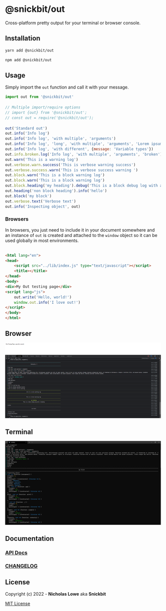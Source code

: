 # @snickbit/out

Cross-platform pretty output for your terminal or browser console.

## Installation

```bash
yarn add @snickbit/out
```

```bash
npm add @snickbit/out
```

## Usage

Simply import the `out` function and call it with your message.

```js
import out from '@snickbit/out'

// Multiple import/require options
// import {out} from '@snickbit/out';
// const out = require('@snickbit/out');

out('Standard out')
out.info('Info log')
out.info('Info log', 'with multiple', 'arguments')
out.info('Info log', 'long', 'with multiple', 'arguments', 'Lorem ipsum dolor sit amet, consectetur adipiscing elit. Pellentesque suscipit sed velit sit amet laoreet. Fusce et nisl vel nunc pulvinar aliquam. Maecenas euismod dui tortor, ut fermentum ex interdum ut. Integer a facilisis felis, sed posuere massa. Curabitur suscipit semper ligula eu tristique. Curabitur dictum eros ac mattis vulputate. Donec dictum mauris sed ipsum vulputate, vitae congue dui mollis. Maecenas pulvinar eleifend blandit.')
out.info('Info log', 'with different', {message: 'Variable types'})
out.info.broken.log('Info log', 'with multiple', 'arguments', 'broken')
out.warn('This is a warning log')
out.verbose.warn.success('This is verbose warning success')
out.verbose.success.warn('This is verbose success warning ')
out.block.warn('This is a block warning log')
out.block.warn('This is a block warning log')
out.block.heading('my heading').debug('This is a block debug log with a heading')
out.heading('non block heading').info('hello')
out.block('my block')
out.verbose.text('Verbose text')
out.info('Inspecting object', out)
```

### Browsers

In browsers, you just need to include it in your document somewhere and an instance of `out` is created and attached to the `window` object so it can be used globally in most environments.

```html

<html lang="en">
<head>
	<script src="../lib/index.js" type="text/javascript"></script>
	<title></title>
</head>
<body>
<div>My Out testing page</div>
<script lang="js">
	out.write('Hello, world!')
	window.out.info('I love out!')
</script>
</body>
</html>
```

## Browser

<img src="assets/browser.png" alt="browser screenshot" />

## Terminal

<img src="assets/terminal.png" alt="terminal screenshot" />

## Documentation

### [API Docs](https://github.com/snickbit/out/blob/main/docs/README.md)

### [CHANGELOG](https://github.com/snickbit/out/blob/main/CHANGELOG.md)

## License

Copyright (c) 2022 - **Nicholas Lowe** aka **Snickbit**

[MIT License](https://github.com/snickbit/out/blob/master/LICENSE)
